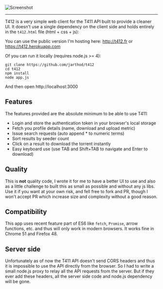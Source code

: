 ![Screenshot](https://cloud.githubusercontent.com/assets/201687/17836343/391b856a-678f-11e6-8b67-9b046a8334ad.png)

---

T412 is a very simple web client for the T411 API built to provide a cleaner UI. It doesn't use a single dependency on the client side and holds entirely in the `t412.html` file (html + css + js):

You can use the public version I'm hosting here: http://t412.fr or https://t412.herokuapp.com

Of you can run it locally (requires node.js >= 4):
```
git clone https://github.com/jarthod/t412
cd t412
npm install
node app.js
```
And then open http://localhost:3000

## Features

The features provided are the absolute minimum to be able to use T411:
- Login and store the authentication token in your browser's local storage
- Fetch you profile details (name, download and upload metric)
- Issue search requests (auto append * to numeric terms)
- Sort results by seeder count
- Click on a result to download the torrent instantly
- Easy keyboard use (use TAB and Shift+TAB to navigate and Enter to download)

## Quality

This is **not** quality code, I wrote it for me to have a better UI to use and also as a little challenge to built this as small as possible and without any js libs. Use it if you want at your own risk, and fell free to fork and PR, though I won't accept PR which increase size and complexity without a good reason.

## Compatibility

This app uses recent feature part of ES6 like `fetch`, `Promise`, arrow functions, etc. and thus will only work in modern browsers. It works fine in Chrome 51 and Firefox 48.

## Server side

Unfortunately as of now the T411 API doesn't send CORS headers and thus it is impossible to use the API directly from the browser. So I had to write a small node.js proxy to relay all the API requests from the server. But if they ever add these headers, all the server side code and node.js dependency will be gone.

